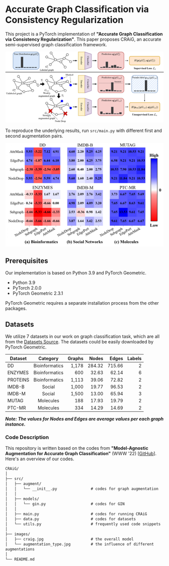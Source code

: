 # Accurate Graph Classification via Consistency Regularization

This project is a PyTorch implementation of **"Accurate Graph Classification via Consistency Regularization"**.
This paper proposes CRAiG, an accurate semi-supervised graph classification framework.

![CRAiG Method](./images/craig.jpg)

To reproduce the underlying results, run `src/main.py` with different first and second augmentation pairs.

![Augmentation Type Impact](./images/augmentation_type.jpg)

## Prerequisites

Our implementation is based on Python 3.9 and PyTorch Geometric.

- Python 3.9
- PyTorch 2.0.0
- PyTorch Geometric 2.3.1

PyTorch Geometric requires a separate installation process from the other
packages.

## Datasets

We utilize 7 datasets in our work on graph classification task, which are all from the [Datasets Source](https://chrsmrrs.github.io/datasets/).
The datasets could be easily downloaded by PyTorch Geometric.

| **Dataset** |  **Category**  | **Graphs** | **Nodes** | **Edges** | **Labels** |
|-------------|:--------------:|-----------:|----------:|----------:|-----------:|
| DD          | Bioinformatics | 1,178      | 284.32    | 715.66    | 2          |
| ENZYMES     | Bioinformatics | 600        | 32.63     | 62.14     | 6          |
| PROTEINS    | Bioinformatics | 1,113      | 39.06     | 72.82     | 2          |
| IMDB-B      | Social         | 1,000      | 19.77     | 96.53     | 2          |
| IMDB-M      | Social         | 1,500      | 13.00     | 65.94     | 3          |
| MUTAG       | Molecules      | 188        | 17.93     | 19.79     | 2          |
| PTC-MR      | Molecules      | 334        | 14.29     | 14.69     | 2          |

***Note: The values for Nodes and Edges are average values per each graph instance.***

### Code Description

This repository is written based on the codes from **"Model-Agnostic Augmentation for Accurate Graph Classification"** (WWW '22) \[[GitHub](https://github.com/snudatalab/GraphAug)\].
Here's an overview of our codes.

``` Unicode
CRAiG/
│
├── src/
│   ├── augment/
│   │   └── __init__.py               # codes for graph augmentation
│   │
│   ├── models/
│   │   └── gin.py                    # codes for GIN
│   │
│   ├── main.py                       # codes for running CRAiG
│   ├── data.py                       # codes for datasets
│   └── utils.py                      # frequently used code snippets
│
├── images/
│   ├── craig.jpg                     # the overall model
│   └── augmentation_type.jpg         # the influence of different augmentations
│
└── README.md

```
